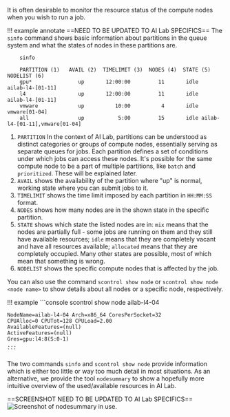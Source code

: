 It is often desirable to monitor the resource status of the compute nodes when you wish to run a job. 

!!! example annotate
    ==NEED TO BE UPDATED TO AI Lab SPECIFICS==
    The `sinfo` command shows basic information about partitions in the
    queue system and what the states of nodes in these partitions are.

        sinfo
          
        PARTITION (1)   AVAIL (2)  TIMELIMIT (3)  NODES (4)  STATE (5)                   NODELIST (6)
        gpu*               up       12:00:00         11       idle               ailab-l4-[01-11]
        l4                 up       12:00:00         11       idle               ailab-l4-[01-11]
        vmware             up          10:00          4       idle                  vmware[01-04]
        all                up           5:00         15       idle ailab-l4-[01-11],vmware[01-04]

1.  `PARTITION` In the context of AI Lab, partitions can be understood as distinct categories or groups of compute nodes, essentially serving as separate queues for jobs. Each partition defines a set of conditions under which jobs can access these nodes. It's possible for the same compute node to be a part of multiple partitions, like `batch` and `prioritized`. These will be explained later.
2.  `AVAIL` shows the availability of the partition where "up" is normal, working state where you can submit jobs to it.
3.  `TIMELIMIT` shows the time limit imposed by each partition in `HH:MM:SS` format.
4.  `NODES` shows how many nodes are in the shown state in the specific partition.
5.  `STATE` shows which state the listed nodes are in: `mix` means that the nodes are partially full - some jobs are running on them and they still have available resources; `idle` means that they are completely vacant and have all resources available; `allocated` means that they are completely occupied. Many other states are possible, most of which mean that something is wrong.
6.  `NODELIST` shows the specific compute nodes that is affected by the job.


You can also use the command `scontrol show node` or `scontrol show node <node name>` to show details about all nodes or a specific node, respectively.

!!! example
    ```console
    scontrol show node ailab-l4-04

    NodeName=ailab-l4-04 Arch=x86_64 CoresPerSocket=32
    CPUAlloc=0 CPUTot=128 CPULoad=2.00
    AvailableFeatures=(null)
    ActiveFeatures=(null)
    Gres=gpu:l4:8(S:0-1)
    ...
    ```
The two commands `sinfo` and `scontrol show node` provide information
which is either too little or way too much detail in most
situations. As an alternative, we provide the tool `nodesummary` to
show a hopefully more intuitive overview of the used/available
resources in AI Lab.

==SCREENSHOT NEED TO BE UPDATED TO AI Lab SPECIFICS==
![Screenshot of `nodesummary` in use.](/assets/img/nodesummary.png)